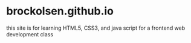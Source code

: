 # brockolsen.github.io
this site is for learning HTML5, CSS3, and java script for a frontend web development class
